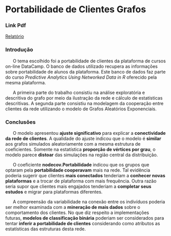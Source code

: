 
# Portabilidade de Clientes Grafos

### Link Pdf

[Relatório](relatorio_final.pdf)

### Introdução

&nbsp;&nbsp;&nbsp;&nbsp;&nbsp;
O tema escolhido foi a portabilidade de clientes da plataforma de cursos on-line DataCamp. O banco de dados utilizado recupera as informações sobre portabilidade de alunos da plataforma. Este banco de dados faz parte do curso _Predictive Analytics Using Networked Data in R_ oferecido pela mesma plataforma.

&nbsp;&nbsp;&nbsp;&nbsp;&nbsp;
A primeira parte do trabalho consistiu na análise exploratória e descritiva do grafo por meio da ilustração da rede e cálculo de estatísticas descritivas. A segunda parte consistiu na modelagem da cooperação entre clientes da rede utilizando o modelo de Grafos Aleatórios Exponenciais.


### Conclusões

&nbsp;&nbsp;&nbsp;&nbsp;&nbsp;
O modelo apresentou __ajuste significativo__ para explicar a __conectividade da rede de clientes__. A qualidade do ajuste indicou que o modelo é __similar__ aos grafos simulados aleatoriamente com a mesma estrutura de coeficientes. Somente na estatística __proporção de vértices por grau__, o modelo parece __distoar__ das simulações na região central da distribuição.

&nbsp;&nbsp;&nbsp;&nbsp;&nbsp;
O coeficiente __nodecov.Portabilidade__ indicou que os grupos que optaram pela __portabilidade cooperavam__ mais na rede. Tal evidência poderia sugerir que clientes __mais conectados__ tenderiam a __conhecer novas plataformas__ e a trocar de plataforma com mais frequência. Outra razão seria supor que clientes mais engajados tenderiam a __completar seus estudos__ e migrar para plataformas diferentes.

&nbsp;&nbsp;&nbsp;&nbsp;&nbsp;
A compreensão da variabilidade na conexão entre os indivíduos  poderia ser melhor examinada com a __mineração de mais dados__ sobre o comportamento dos clientes. No que diz respeito a implementações futuras, __modelos de classificação binária__ poderiam ser considerados para tentar __inferir a portabilidade de clientes__  considerando como atributos as estatísticas das estruturas desta rede.